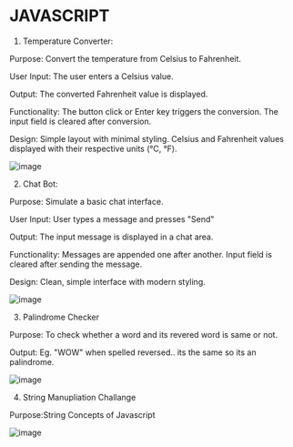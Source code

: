 # JAVASCRIPT
1. Temperature Converter:

Purpose: Convert the temperature from Celsius to Fahrenheit.

User Input: The user enters a Celsius value.

Output: The converted Fahrenheit value is displayed.

Functionality:
The button click or Enter key triggers the conversion.
The input field is cleared after conversion.

Design:
Simple layout with minimal styling.
Celsius and Fahrenheit values displayed with their respective units (°C, °F).


![image](https://github.com/user-attachments/assets/81681302-fe71-4fce-8427-0fd77a8c4c70)



2. Chat Bot:


Purpose: Simulate a basic chat interface.

User Input: User types a message and presses "Send"

Output: The input message is displayed in a chat area.

Functionality:
Messages are appended one after another.
Input field is cleared after sending the message.

Design:
Clean, simple interface with modern styling.

![image](https://github.com/user-attachments/assets/0db3ef35-5c1b-403b-94bb-0bb9c81d0ca0)

3. Palindrome Checker


Purpose: To check whether a word and its revered word is same or not.

Output: Eg. "WOW" when spelled reversed.. its the same so its an palindrome.

![image](https://github.com/user-attachments/assets/9474cd36-9636-48f9-a2c9-ae7a27ab6946)


4. String Manupliation Challange

Purpose:String Concepts of Javascript

![image](https://github.com/user-attachments/assets/05e854c5-7408-4a20-ac40-f007e881b8f7)



